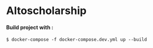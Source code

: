 # Altoscholarship
#### Build project with :
```
$ docker-compose -f docker-compose.dev.yml up --build
```

